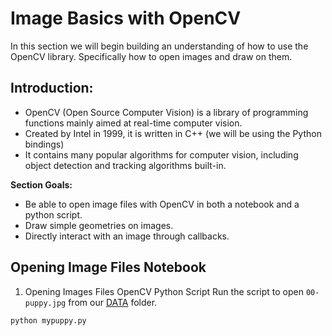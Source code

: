 
# Image Basics with OpenCV
In this section we will begin building an understanding of how to use the OpenCV library. Specifically how to open images and draw on them.

## Introduction:
* OpenCV (Open Source Computer Vision) is a library of programming functions mainly aimed at real-time computer vision.
* Created by Intel in 1999, it is written in C++ (we will be using the Python bindings)
* It contains many popular algorithms for computer vision, including object detection and tracking algorithms built-in.

**Section Goals:**
* Be able to open image files with OpenCV in both a notebook and a python script.
* Draw simple geometries on images.
* Directly interact with an image through callbacks.

## Opening Image Files Notebook
1. Opening Images Files OpenCV Python Script
Run the script to open `00-puppy.jpg` from our [DATA](../DATA) folder.

```
python mypuppy.py
```
